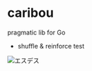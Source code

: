 # caribou
pragmatic lib for Go

* shuffle & reinforce test
  
![エスデス](https://pic3.zhimg.com/f6c39b6159cae4b5d8fb55ec8e38c1fa_b.jpg)  
